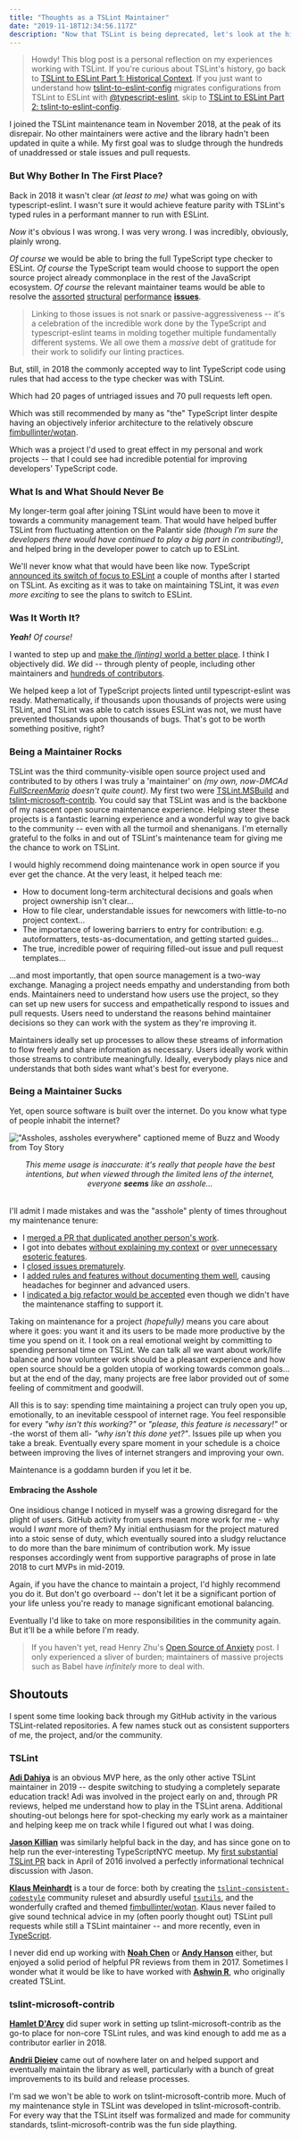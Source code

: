 ```yaml
---
title: "Thoughts as a TSLint Maintainer"
date: "2019-11-18T12:34:56.117Z"
description: "Now that TSLint is being deprecated, let's look at the history of JavaScript and TypeScript linting."
---
```


> Howdy!
> This blog post is a personal reflection on my experiences working with TSLint.
> If you're curious about TSLint's history, go back to [TSLint to ESLint Part 1: Historical Context](../tslint-to-eslint-history).
> If you just want to understand how [tslint-to-eslint-config](https://github.com/typescript-eslint/tslint-to-eslint-config) migrates configurations from TSLint to ESLint with [@typescript-eslint](https://typescript-eslint.io), skip to [TSLint to ESLint Part 2: tslint-to-eslint-config](../tslint-to-eslint-config).

I joined the TSLint maintenance team in November 2018, at the peak of its disrepair.
No other maintainers were active and the library hadn't been updated in quite a while.
My first goal was to sludge through the hundreds of unaddressed or stale issues and pull requests.

### But Why Bother In The First Place?

Back in 2018 it wasn't clear _(at least to me)_ what was going on with typescript-eslint.
I wasn't sure it would achieve feature parity with TSLint's typed rules in a performant manner to run with ESLint.

_Now_ it's obvious I was wrong.
I was very wrong.
I was incredibly, obviously, plainly wrong.

_Of course_ we would be able to bring the full TypeScript type checker to ESLint.
_Of course_ the TypeScript team would choose to support the open source project already commonplace in the rest of the JavaScript ecosystem.
_Of course_ the relevant maintainer teams would be able to resolve the [assorted](https://github.com/typescript-eslint/typescript-eslint/issues/1132) [structural](https://github.com/typescript-eslint/typescript-eslint/issues/1126) [performance](https://github.com/typescript-eslint/typescript-eslint/issues/1079) **[issues](https://github.com/typescript-eslint/typescript-eslint/issues/1040)**.

> Linking to those issues is not snark or passive-aggressiveness -- it's a celebration of the incredible work done by the TypeScript and typescript-eslint teams in molding together multiple fundamentally different systems.
> We all owe them a _massive_ debt of gratitude for their work to solidify our linting practices.

But, still, in 2018 the commonly accepted way to lint TypeScript code using rules that had access to the type checker was with TSLint.

Which had 20 pages of untriaged issues and 70 pull requests left open.

Which was still recommended by many as "the" TypeScript linter despite having an objectively inferior architecture to the relatively obscure [fimbullinter/wotan](https://github.com/fimbullinter/wotan).

Which was a project I'd used to great effect in my personal and work projects -- that I could see had incredible potential for improving developers' TypeScript code.

### What Is and What Should Never Be

My longer-term goal after joining TSLint would have been to move it towards a community management team.
That would have helped buffer TSLint from fluctuating attention on the Palantir side _(though I'm sure the developers there would have continued to play a big part in contributing!)_, and helped bring in the developer power to catch up to ESLint.

We'll never know what that would have been like now.
TypeScript [announced its switch of focus to ESLint](https://github.com/microsoft/TypeScript/issues/29288) a couple of months after I started on TSLint.
As exciting as it was to take on maintaining TSLint, it was _even more exciting_ to see the plans to switch to ESLint.

### Was It Worth It?

_**Yeah!**_
_Of course!_

I wanted to step up and [make the _(linting)_ world a better place](https://www.youtube.com/watch?v=fRUAJVKlUZQ).
I think I objectively did.
_We_ did -- through plenty of people, including other maintainers and [hundreds of contributors](https://github.com/palantir/tslint/graphs/contributors).

We helped keep a lot of TypeScript projects linted until typescript-eslint was ready.
Mathematically, if thousands upon thousands of projects were using TSLint, and TSLint was able to catch issues ESLint was not, we must have prevented thousands upon thousands of bugs.
That's got to be worth something positive, right?

### Being a Maintainer Rocks

TSLint was the third community-visible open source project used and contributed to by others I was truly a 'maintainer' on _(my own, now-DMCAd [FullScreenMario](https://github.com/JoshuaKGoldberg/Old-Deleted-FullScreenMario) doesn't quite count)_.
My first two were [TSLint.MSBuild](https://github.com/JoshuaKGoldberg/TSLint.MSBuild) and [tslint-microsoft-contrib](https://github.com/Microsoft/tslint-microsoft-contrib).
You could say that TSLint was and is the backbone of my nascent open source maintenance experience.
Helping steer these projects is a fantastic learning experience and a wonderful way to give back to the community -- even with all the turmoil and shenanigans.
I'm eternally grateful to the folks in and out of TSLint's maintenance team for giving me the chance to work on TSLint.

I would highly recommend doing maintenance work in open source if you ever get the chance.
At the very least, it helped teach me:

* How to document long-term architectural decisions and goals when project ownership isn't clear...
* How to file clear, understandable issues for newcomers with little-to-no project context...
* The importance of lowering barriers to entry for contribution: e.g. autoformatters, tests-as-documentation, and getting started guides...
* The true, incredible power of requiring filled-out issue and pull request templates...

...and most importantly, that open source management is a two-way exchange.
Managing a project needs empathy and understanding from both ends.
Maintainers need to understand how users use the project, so they can set up new users for success and empathetically respond to issues and pull requests.
Users need to understand the reasons behind maintainer decisions so they can work with the system as they're improving it.

Maintainers ideally set up processes to allow these streams of information to flow freely and share information as necessary.
Users ideally work within those streams to contribute meaningfully.
Ideally, everybody plays nice and understands that both sides want what's best for everyone.

### Being a Maintainer Sucks

Yet, open source software is built over the internet.
Do you know what type of people inhabit the internet?

!["Assholes, assholes everywhere" captioned meme of Buzz and Woody from Toy Story](./assholes-everywhere.png)

<em style="display:block;margin-bottom:2rem;text-align:center;">
This meme usage is inaccurate: it's really that people have the best intentions, but when viewed through the limited lens of the internet, everyone <strong>seems</strong> like an asshole...
</em>

I'll admit I made mistakes and was the "asshole" plenty of times throughout my maintenance tenure:

* I [merged a PR that duplicated another person's work](https://github.com/palantir/tslint/pull/3992#issuecomment-436633059).
* I got into debates [without explaining my context](https://github.com/palantir/tslint/issues/975#issuecomment-435640297) or [over unnecessary esoteric features](https://github.com/palantir/tslint/issues/1306).
* I [closed issues prematurely](https://github.com/palantir/tslint/issues/1489#issuecomment-460655323).
* I [added rules and features without documenting them well](https://github.com/palantir/tslint/issues/4117), causing headaches for beginner and advanced users.
* I [indicated a big refactor would be accepted]() even though we didn't have the maintenance staffing to support it.

Taking on maintenance for a project _(hopefully)_ means you care about where it goes: you want it and its users to be made more productive by the time you spend on it.
I took on a real emotional weight by committing to spending personal time on TSLint.
We can talk all we want about work/life balance and how volunteer work should be a pleasant experience and how open source should be a golden utopia of working towards common goals... but at the end of the day, many projects are free labor provided out of some feeling of commitment and goodwill.

All this is to say: spending time maintaining a project can truly open you up, emotionally, to an inevitable cesspool of internet rage.
You feel responsible for every _"why isn't this working?"_ or _"please, this feature is necessary!"_ or -the worst of them all- _"why isn't this done yet?"_.
Issues pile up when you take a break.
Eventually every spare moment in your schedule is a choice between improving the lives of internet strangers and improving your own.

Maintenance is a goddamn burden if you let it be.

#### Embracing the Asshole

One insidious change I noticed in myself was a growing disregard for the plight of users.
GitHub activity from users meant more work for me - why would I _want_ more of them?
My initial enthusiasm for the project matured into a stoic sense of duty, which eventually soured into a sludgy reluctance to do more than the bare minimum of contribution work.
My issue responses accordingly went from supportive paragraphs of prose in late 2018 to curt MVPs in mid-2019.

Again, if you have the chance to maintain a project, I'd highly recommend you do it.
But don't go overboard -- don't let it be a significant portion of your life unless you're ready to manage significant emotional balancing.

Eventually I'd like to take on more responsibilities in the community again.
But it'll be a while before I'm ready.

> If you haven't yet, read Henry Zhu's [Open Source of Anxiety](https://increment.com/open-source/open-source-of-anxiety) post.
> I only experienced a sliver of burden; maintainers of massive projects such as Babel have _infinitely_ more to deal with.

## Shoutouts

I spent some time looking back through my GitHub activity in the various TSLint-related repositories.
A few names stuck out as consistent supporters of me, the project, and/or the community.

### TSLint

[**Adi Dahiya**](https://github.com/adidahiya) is an obvious MVP here, as the only other active TSLint maintainer in 2019 -- despite switching to studying a completely separate education track!
Adi was involved in the project early on and, through PR reviews, helped me understand how to play in the TSLint arena.
Additional shouting-out belongs here for spot-checking my early work as a maintainer and helping keep me on track while I figured out what I was doing.

[**Jason Killian**](https://github.com/JKillian) was similarly helpful back in the day, and has since gone on to help run the ever-interesting TypeScriptNYC meetup.
My [first substantial TSLint PR](https://github.com/palantir/tslint/pulls/1107) back in April of 2016 involved a perfectly informational technical discussion with Jason.

[**Klaus Meinhardt**](https://github.com/ajafff) is a tour de force: both by creating the [`tslint-consistent-codestyle`](https://github.com/ajafff/tslint-consistent-codestyle) community ruleset and absurdly useful [`tsutils`](https://github.com/ajafff/tsutils), and the wonderfully crafted and themed [fimbullinter/wotan](https://github.com/fimbullinter/wotan).
Klaus never failed to give sound technical advice in my (often poorly thought out) TSLint pull requests while still a TSLint maintainer -- and more recently, even in [TypeScript](https://github.com/Microsoft/TypeScript/pulls/29374).

I never did end up working with [**Noah Chen**](https://github.com/nchen63) or [**Andy Hanson**](https://github.com/andy-hanson) either, but enjoyed a solid period of helpful PR reviews from them in 2017.
Sometimes I wonder what it would be like to have worked with [**Ashwin R**](https://github.com/ashwinr), who originally created TSLint.

### tslint-microsoft-contrib

[**Hamlet D'Arcy**](https://github.com/HamletDRC) did super work in setting up tslint-microsoft-contrib as the go-to place for non-core TSLint rules, and was kind enough to add me as a contributor earlier in 2018.

[**Andrii Dieiev**](https://github.com/IllusionMH) came out of nowhere later on and helped support and eventually maintain the library as well, particularly with a bunch of great improvements to its build and release processes.

I'm sad we won't be able to work on tslint-microsoft-contrib more.
Much of my maintenance style in TSLint was developed in tslint-microsoft-contrib.
For every way that the TSLint itself was formalized and made for community standards, tslint-microsoft-contrib was the fun side plaything.
